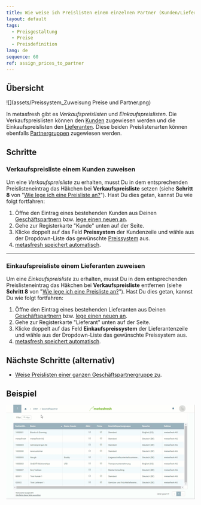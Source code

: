 ```yaml
---
title: Wie weise ich Preislisten einem einzelnen Partner (Kunden/Lieferanten) zu?
layout: default
tags:
  - Preisgestaltung
  - Preise
  - Preisdefinition
lang: de
sequence: 60
ref: assign_prices_to_partner
---
```


## Übersicht
![](assets/Preissystem_Zuweisung Preise und Partner.png)

In metasfresh gibt es *Verkaufspreislisten* und *Einkaufspreislisten*. Die Verkaufspreislisten können den [Kunden](Neuer_Geschaeftspartner_Kunde) zugewiesen werden und die Einkaufspreislisten den [Lieferanten](Neuer_Geschaeftspartner_Lieferant). Diese beiden Preislistenarten können ebenfalls [Partnergruppen](Zuweisung_Preise_Partnergruppe) zugewiesen werden.

## Schritte

### Verkaufspreisliste einem Kunden zuweisen
Um eine *Verkaufspreisliste* zu erhalten, musst Du in dem entsprechenden Preislisteneintrag das Häkchen bei **Verkaufspreisliste** setzen (siehe **Schritt 8** von "[Wie lege ich eine Preisliste an?](Preisliste_anlegen)"). Hast Du dies getan, kannst Du wie folgt fortfahren:

1. Öffne den Eintrag eines bestehenden Kunden aus Deinen [Geschäftspartnern](Menu) bzw. [lege einen neuen an](Neuer_Geschaeftspartner_Kunde).
1. Gehe zur Registerkarte "Kunde" unten auf der Seite.
1. Klicke doppelt auf das Feld **Preissystem** der Kundenzeile und wähle aus der Dropdown-Liste das gewünschte [Preissystem](Preissystem_anlegen) aus.
1. [metasfresh speichert automatisch](Speicheranzeige).

---

### Einkaufspreisliste einem Lieferanten zuweisen
Um eine *Einkaufspreisliste* zu erhalten, musst Du in dem entsprechenden Preislisteneintrag das Häkchen bei **Verkaufspreisliste** entfernen (siehe **Schritt 8** von "[Wie lege ich eine Preisliste an?](Preisliste_anlegen)"). Hast Du dies getan, kannst Du wie folgt fortfahren:

1. Öffne den Eintrag eines bestehenden Lieferanten aus Deinen [Geschäftspartnern](Menu) bzw. [lege einen neuen an](Neuer_Geschaeftspartner_Lieferant).
1. Gehe zur Registerkarte "Lieferant" unten auf der Seite.
1. Klicke doppelt auf das Feld **Einkaufspreissystem** der Lieferantenzeile und wähle aus der Dropdown-Liste das gewünschte Preissystem aus.
1. [metasfresh speichert automatisch](Speicheranzeige).

## Nächste Schritte (alternativ)
- [Weise Preislisten einer ganzen Geschäftspartnergruppe zu](Zuweisung_Preise_Partnergruppe).

## Beispiel
![](assets/Zuweisung_Preise_Partner.gif)
